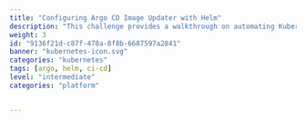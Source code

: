 ```yaml
---
title: "Configuring Argo CD Image Updater with Helm"
description: "This challenge provides a walkthrough on automating Kubernetes deployments by integrating Argo CD Image Updater with Helm."
weight: 3
id: "9136f21d-c87f-478a-8f8b-6687597a2841"
banner: "kubernetes-icon.svg"
categories: "kubernetes"
tags: [argo, helm, ci-cd]
level: "intermediate"
categories: "platform"


---
```


